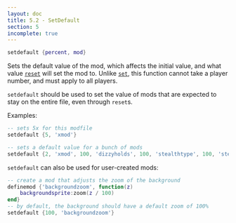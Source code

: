 ```yaml
---
layout: doc
title: 5.2 - SetDefault
section: 5
incomplete: true
---
```

```lua
setdefault {percent, mod}
```
Sets the default value of the mod, which affects the initial value, and what value [`reset`](reset) will set the mod to.
Unlike [`set`](ease.md#set), this function cannot take a player number, and must apply to all players.

`setdefault` should be used to set the value of mods that are expected to stay on the
entire file, even through `reset`s.

Examples:
```lua
-- sets 5x for this modfile
setdefault {5, 'xmod'}

-- sets a default value for a bunch of mods
setdefault {2, 'xmod', 100, 'dizzyholds', 100, 'stealthtype', 100, 'stealthpastreceptors', 100, 'reversetype', 100, 'modtimer'}
```

`setdefault` can also be used for user-created mods:
```lua
-- create a mod that adjusts the zoom of the background
definemod {'backgroundzoom', function(z)
	backgroundsprite:zoom(z / 100)
end}
-- by default, the background should have a default zoom of 100%
setdefault {100, 'backgroundzoom'}
```
